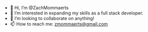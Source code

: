 - 👋 Hi, I’m @ZachMommaerts
- 👀 I’m interested in expanding my skills as a full stack developer.
- 💞️ I’m looking to collaborate on anything!
- 📫 How to reach me: zmommaerts@gmail.com

<!---
ZachMommaerts/ZachMommaerts is a ✨ special ✨ repository because its `README.md` (this file) appears on your GitHub profile.
You can click the Preview link to take a look at your changes.
--->
